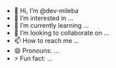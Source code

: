 - 👋 Hi, I’m @dev-mileba
- 👀 I’m interested in ...
- 🌱 I’m currently learning ...
- 💞️ I’m looking to collaborate on ...
- 📫 How to reach me ...
- 😄 Pronouns: ...
- ⚡ Fun fact: ...

<!---
dev-mileba/dev-mileba is a ✨ special ✨ repository because its `README.md` (this file) appears on your GitHub profile.
You can click the Preview link to take a look at your changes.
--->
